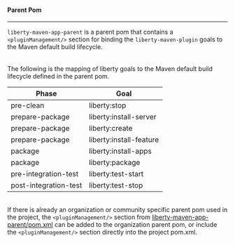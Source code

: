 #### Parent Pom 
---
`liberty-maven-app-parent` is a parent pom that contains a `<pluginManagement/>` section for binding the 
`liberty-maven-plugin` goals to the Maven default build lifecycle.

###### 

The following is the mapping of liberty goals to the Maven default build lifecycle defined in the parent pom.

| Phase | Goal |
| ----- | ---- | 
| pre-clean | liberty:stop |
| prepare-package | liberty:install-server |
| prepare-package | liberty:create |
| prepare-package | liberty:install-feature |
| package | liberty:install-apps |
| package | liberty:package |
| pre-integration-test | liberty:test-start |
| post-integration-test | liberty:test-stop |

######

If there is already an organization or community specific parent pom used in the project, the `<pluginManagement/>` 
section from [liberty-maven-app-parent/pom.xml](../liberty-maven-app-parent/pom.xml) can be added to the 
organization parent pom, or include the `<pluginManagement/>` section directly into the project pom.xml.
